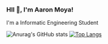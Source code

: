 ### HII 🖖, I'm Aaron Moya!
I'm a Informatic Engineering Student

![Anurag's GitHub stats](https://github-readme-stats.vercel.app/api?username=j0k3rD0ck3r&theme=dark&show_icons=true)
[![Top Langs](https://github-readme-stats.vercel.app/api/top-langs/?username=j0k3rD0ck3r&theme=dark&layout=compact)](https://github.com/anuraghazra/github-readme-stats)
